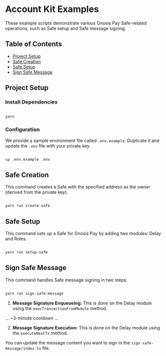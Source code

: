 # Account Kit Examples

These example scripts demonstrate various Gnosis Pay Safe-related operations, such as Safe setup and Safe message signing.

## Table of Contents

- [Project Setup](#project-setup)
- [Safe Creation](#safe-creation)
- [Safe Setup](#safe-setup)
- [Sign Safe Message](#sign-safe-message)

## Project Setup

### Install Dependencies

```bash

yarn

```

### Configuration

We provide a sample environment file called `.env.example`. Duplicate it and update the `.env` file with your private key.

```bash

cp .env.example .env

```

## Safe Creation

This command creates a Safe with the specified address as the owner (derived from the private key).

```bash

yarn run create-safe

```

## Safe Setup

This command sets up a Safe for Gnosis Pay by adding two modules: Delay and Roles.

```bash

yarn run setup-safe

```

## Sign Safe Message

This command handles Safe message signing in two steps:

```bash

yarn run sign-safe-message

```

1. **Message Signature Enqueueing:** This is done on the Delay module using the `execTransactionFromModule` method.

... ~3-minute cooldown ...

2. **Message Signature Execution:** This is done on the Delay module using the `executeNextTx` method.

You can update the message content you want to sign in the `sign-safe-message/index.ts` file.
